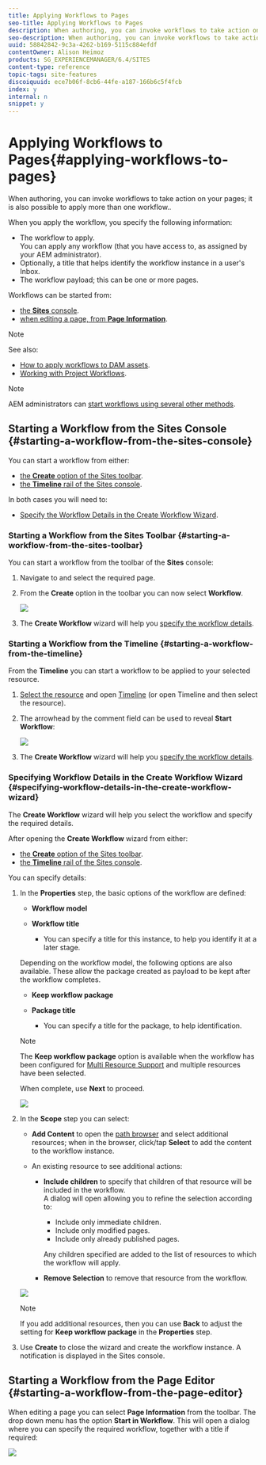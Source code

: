 ```yaml
---
title: Applying Workflows to Pages
seo-title: Applying Workflows to Pages
description: When authoring, you can invoke workflows to take action on your pages; it is also possible to apply more than one workflow..
seo-description: When authoring, you can invoke workflows to take action on your pages; it is also possible to apply more than one workflow..
uuid: 58842842-9c3a-4262-b169-5115c884efdf
contentOwner: Alison Heimoz
products: SG_EXPERIENCEMANAGER/6.4/SITES
content-type: reference
topic-tags: site-features
discoiquuid: ece7b06f-8cb6-44fe-a187-166b6c5f4fcb
index: y
internal: n
snippet: y
---
```


# Applying Workflows to Pages{#applying-workflows-to-pages}

When authoring, you can invoke workflows to take action on your pages; it is also possible to apply more than one workflow..

When you apply the workflow, you specify the following information:

* The workflow to apply.  
  You can apply any workflow (that you have access to, as assigned by your AEM administrator).
* Optionally, a title that helps identify the workflow instance in a user's Inbox.
* The workflow payload; this can be one or more pages.

Workflows can be started from:

* [the **Sites** console](#startingaworkflowfromthesitesconsole).
* [when editing a page, from **Page Information**](#startingaworkflowfromthepageeditor).

>[!NOTE]
>
>See also:
>
>* [How to apply workflows to DAM assets](../../../assets/using/assets-workflow.md).
>* [Working with Project Workflows](../../../sites/authoring/using/projects-with-workflows.md).
>

>[!NOTE]
>
>AEM administrators can [start workflows using several other methods](../../../sites/administering/using/workflows-starting.md).

## Starting a Workflow from the Sites Console {#starting-a-workflow-from-the-sites-console}

You can start a workflow from either:

* [the **Create** option of the Sites toolbar](#startingaworkflowfromthesitestoolbar).
* [the **Timeline** rail of the Sites console](#startingaworkflowfromthetimeline).

In both cases you will need to:

* [Specify the Workflow Details in the Create Workflow Wizard](#specifyingworkflowdetailsinthecreateworkflowwizard).

### Starting a Workflow from the Sites Toolbar {#starting-a-workflow-from-the-sites-toolbar}

You can start a workflow from the toolbar of the **Sites** console:

1. Navigate to and select the required page.  

1. From the **Create** option in the toolbar you can now select **Workflow**.

   ![](assets/WF-50.png)

1. The **Create Workflow** wizard will help you [specify the workflow details](#specifyingworkflowdetailsinthecreateworkflowwizard).

### Starting a Workflow from the Timeline {#starting-a-workflow-from-the-timeline}

From the **Timeline** you can start a workflow to be applied to your selected resource.

1. [Select the resource](../../../sites/authoring/using/basic-handling.md#viewingandselectingyourresources) and open [Timeline](../../../sites/authoring/using/basic-handling.md#timeline) (or open Timeline and then select the resource).
1. The arrowhead by the comment field can be used to reveal **Start Workflow**:

   ![](assets/WF-51.png)

1. The **Create Workflow** wizard will help you [specify the workflow details](#specifyingworkflowdetailsinthecreateworkflowwizard).

### Specifying Workflow Details in the Create Workflow Wizard {#specifying-workflow-details-in-the-create-workflow-wizard}

The **Create Workflow** wizard will help you select the workflow and specify the required details.

After opening the **Create Workflow** wizard from either:

* [the **Create** option of the Sites toolbar](#startingaworkflowfromthesitestoolbar).
* [the **Timeline** rail of the Sites console](#startingaworkflowfromthetimeline).

You can specify details:

1. In the **Properties** step, the basic options of the workflow are defined:

    * **Workflow model**
    * **Workflow title**

        * You can specify a title for this instance, to help you identify it at a later stage.

   Depending on the workflow model, the following options are also available. These allow the package created as payload to be kept after the workflow completes.

    * **Keep workflow package**
    * **Package title**

        * You can specify a title for the package, to help identification.

   >[!NOTE]
   >
   >The **Keep workflow package** option is available when the workflow has been configured for [Multi Resource Support](../../../sites/developing/using/workflows-models.md#configuringaworkflowformultiresourcesupport) and multiple resources have been selected.

   When complete, use **Next** to proceed.

   ![](assets/WF-52.png)

1. In the **Scope** step you can select:

    * **Add Content** to open the [path browser](../../../sites/authoring/using/author-environment-tools.md#pathbrowser) and select additional resources; when in the browser, click/tap **Select** to add the content to the workflow instance.
    
    * An existing resource to see additional actions:

        * **Include children** to specify that children of that resource will be included in the workflow.  
          A dialog will open allowing you to refine the selection according to:

            * Include only immediate children.
            * Include only modified pages.
            * Include only already published pages.

          Any children specified are added to the list of resources to which the workflow will apply.
        
        * **Remove Selection** to remove that resource from the workflow.

   ![](assets/WF-53.png)

   >[!NOTE]
   >
   >If you add additional resources, then you can use **Back** to adjust the setting for **Keep workflow package** in the **Properties** step.

1. Use **Create** to close the wizard and create the workflow instance. A notification is displayed in the Sites console.

## Starting a Workflow from the Page Editor {#starting-a-workflow-from-the-page-editor}

When editing a page you can select **Page Information** from the toolbar. The drop down menu has the option **Start in Workflow**. This will open a dialog where you can specify the required workflow, together with a title if required:

<!--
Comment Type: remark
Last Modified By: Alison Heimoz (aheimoz)
Last Modified Date: 2018-03-09T03:53:23.214-0500
<p>image is completely mis-sized - this is an issue with the chl-author environment</p>
<p>https://jira.corp.adobe.com/browse/MWPW-20327</p>
-->

![](assets/WF-54.png)

